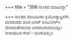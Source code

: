 +++
title = "306 ನಾಸಿಕದ ಮಾಟದಿನ್ದಾ"

+++
ನಾಸಿಕದ ಮಾಟದಿಂದಾ ಕ್ಲಿಯೋಪ್ಯಾಟ್ರಳಿಗೆ।  
ದಾಸರಾದರು ಶೂರ ಸೀಸರ್ ಆಂಟನಿಗಳ್॥  
ದೇಶಚರಿತೆಗಮವರ ಜಸಕಮಂಕುಶವಾಯ್ತು।  
ನಾಸಾಪುಟದ ರೇಖೆ - ಮಂಕುತಿಮ್ಮ॥  
